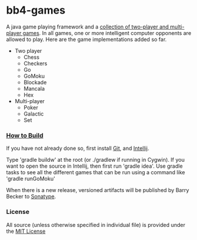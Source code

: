 # bb4-games

A java game playing framework and a [collection of two-player and multi-player games](http://barrybecker4.com/bb4-projects/bb4-games/games_index.html).
In all games, one or more intelligent computer opponents are allowed to play.
Here are the game implementations added so far.
   - Two player
      - Chess
      - Checkers
      - Go
      - GoMoku
      - Blockade
      - Mancala
      - Hex
   - Multi-player
      - Poker
      - Galactic
      - Set


### [How to Build](https://github.com/barrybecker4/bb4-common/wiki/Building-bb4-Projects)

If you have not already done so, first install [Git](http://git-scm.com/), and [Intellij](http://www.jetbrains.com/idea/).

Type 'gradle buildw' at the root (or ./gradlew if running in Cygwin).
If you want to open the source in Intellij, then first run 'gradle idea'.
Use gradle tasks to see all the different games that can be run using a command like 'gradle runGoMoku'

When there is a new release, versioned artifacts will be published by Barry Becker to [Sonatype](https://oss.sonatype.org).

### License
All source (unless otherwise specified in individual file) is provided under the [MIT License](http://www.opensource.org/licenses/MIT)





